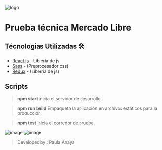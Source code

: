 
![logo](https://user-images.githubusercontent.com/71273441/152725149-8cfaeb51-19de-4985-a366-985f175ae9bc.png)
# Prueba técnica Mercado Libre

## Técnologias Utilizadas 🛠️
* [React.js](https://es.reactjs.org/) - Libreria de js
* [Sass](https://sass-lang.com/) - (Preprocesador css) 
* [Redux](https://redux.js.org/) - (Libreria de js) 



## Scripts 
> **npm start**
   Inicia el servidor de desarrollo.

 > **npm run build**
   Empaqueta la aplicación en archivos estáticos para la producción.

 > **npm test**
    Inicia el corredor de prueba.


![image](https://user-images.githubusercontent.com/71273441/152727914-66e496ff-318e-41c2-92ee-c7626f76a474.png)
![image](https://user-images.githubusercontent.com/71273441/152727821-d365779c-bbd3-47b3-8df9-91bd972e235a.png)






> Developed by : Paula Anaya 
